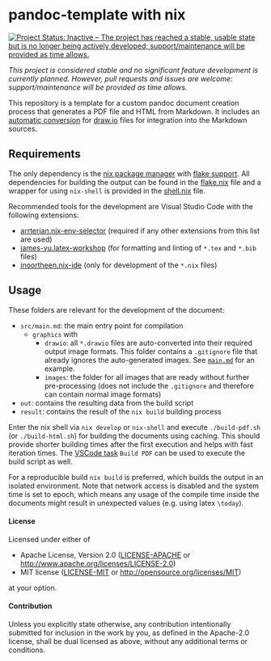 # pandoc-template with nix

[![Project Status: Inactive – The project has reached a stable, usable state but is no longer being actively developed; support/maintenance will be provided as time allows.](https://www.repostatus.org/badges/latest/inactive.svg)](https://www.repostatus.org/#inactive)

*This project is considered stable and no significant feature development is currently planned.*
*However, pull requests and issues are welcome: support/maintenance will be provided as time allows.*

This repository is a template for a custom pandoc document creation process that generates a PDF file and HTML from Markdown.
It includes an [automatic conversion](https://github.com/localthomas/pandoc-drawio) for [draw.io](https://www.diagrams.net/) files for integration into the Markdown sources.

## Requirements

The only dependency is the [nix package manager](https://nixos.org/download.html) with [flake support](https://nixos.wiki/wiki/Flakes).
All dependencies for building the output can be found in the [flake.nix](flake.nix) file and a wrapper for using `nix-shell` is provided in the [shell.nix](shell.nix) file.

Recommended tools for the development are Visual Studio Code with the following extensions:
* [arrterian.nix-env-selector](https://marketplace.visualstudio.com/items?itemName=arrterian.nix-env-selector) (required if any other extensions from this list are used)
* [james-yu.latex-workshop](https://marketplace.visualstudio.com/items?itemName=James-Yu.latex-workshop) (for formatting and linting of `*.tex` and `*.bib` files)
* [jnoortheen.nix-ide](https://marketplace.visualstudio.com/items?itemName=jnoortheen.nix-ide) (only for development of the `*.nix` files)

## Usage

These folders are relevant for the development of the document:
* `src/main.md`: the main entry point for compilation
  * `graphics` with
    * `drawio`: all `*.drawio` files are auto-converted into their required output image formats. This folder contains a `.gitignore` file that already ignores the auto-generated images. See [`main.md`](src/main.md) for an example.
    * `images`: the folder for all images that are ready without further pre-processing (does not include the `.gitignore` and therefore can contain normal image formats)
* `out`: contains the resulting data from the build script
* `result`: contains the result of the `nix build` building process

Enter the nix shell via `nix develop` or `nix-shell` and execute `./build-pdf.sh` (or `./build-html.sh`) for building the documents using caching.
This should provide shorter building times after the first execution and helps with fast iteration times.
The [VSCode task](https://code.visualstudio.com/docs/editor/tasks) `Build PDF` can be used to execute the build script as well.

For a reproducible build `nix build` is preferred, which builds the output in an isolated environment.
Note that network access is disabled and the system time is set to epoch, which means any usage of the compile time inside the documents might result in unexpected values (e.g. using latex `\today`).

#### License

Licensed under either of

 * Apache License, Version 2.0
   ([LICENSE-APACHE](LICENSES/Apache-2.0.txt) or http://www.apache.org/licenses/LICENSE-2.0)
 * MIT license
   ([LICENSE-MIT](LICENSES/MIT.txt) or http://opensource.org/licenses/MIT)

at your option.

#### Contribution

Unless you explicitly state otherwise, any contribution intentionally submitted
for inclusion in the work by you, as defined in the Apache-2.0 license, shall be
dual licensed as above, without any additional terms or conditions.
